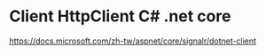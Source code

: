 # Client HttpClient C# .net core

https://docs.microsoft.com/zh-tw/aspnet/core/signalr/dotnet-client